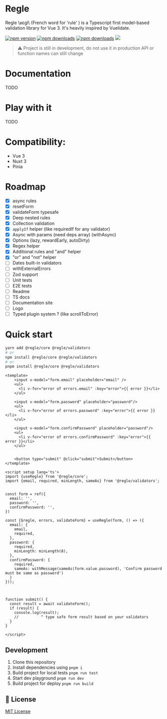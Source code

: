# Regle



Regle \ʁɛɡl\ (French word for 'rule' ) is a Typescript first model-based validation library for Vue 3.
It's heavily inspired by Vuelidate.

[npm-version-src]: https://img.shields.io/npm/v/@regle/core.svg
[npm-version-href]: https://www.npmjs.com/package/@regle/core
[npm-downloads-src]: https://img.shields.io/npm/dm/@regle/core.svg
[npm-total-downloads-src]: https://img.shields.io/npm/dt/@regle/core.svg
[npm-downloads-href]: https://www.npmjs.com/package/@regle/core

[![npm version][npm-version-src]][npm-version-href]
[![npm downloads][npm-downloads-src]][npm-downloads-href]
[![npm downloads][npm-total-downloads-src]][npm-downloads-href]
<img src='https://img.shields.io/npm/l/@regle/core.svg'>

> ⚠️ Project is still in development, do not use it in production
> API or function names can still change


# Documentation

TODO

# Play with it

TODO


# Compatibility:

- Vue 3
- Nuxt 3
- Pinia

# Roadmap

- [x] async rules
- [x] resetForm
- [x] validateForm typesafe
- [x] Deep nested rules
- [x] Collection validation
- [x] `applyIf` helper (like requiredIf for any validator)
- [x] Async with params (need deps array) (withAsync)
- [x] Options (lazy, rewardEarly, autoDirty)
- [x] Regex helper
- [x] Additional rules and "and" helper
- [x] "or" and "not" helper
- [ ] Dates built-in validators
- [ ] withExternalErrors
- [ ] Zod support
- [ ] Unit tests
- [ ] E2E tests
- [ ] Readme
- [ ] TS docs
- [ ] Documentation site
- [ ] Logo
- [ ] Typed plugin system ? (like scrollToError)

# Quick start

```bash
yarn add @regle/core @regle/validators
# or
npm install @regle/core @regle/validators
# or
pnpm install @regle/core @regle/validators
```

```vue
<template>
    <input v-model="form.email" placeholder="email" />
    <ul>
      <li v-for="error of errors.email" :key="error">{{ error }}</li>
    </ul>

    <input v-model="form.password" placeholder="password"/>
    <ul>
      <li v-for="error of errors.password" :key="error">{{ error }}</li>
    </ul>

    <input v-model="form.confirmPassword" placeholder="password"/>
    <ul>
      <li v-for="error of errors.confirmPassword" :key="error">{{ error }}</li>
    </ul>


    <button type="submit" @click="submit">Submit</button>
</template>

<script setup lang='ts'>
import {useRegle} from '@regle/core';
import {email, required, minLength, sameAs} from '@regle/validators';


const form = ref({
  email: '',
  password: '',
  confirmPassword: '',
})

const {$regle, errors, validateForm} = useRegle(form, () => ({
  email: {
    email,
    required,
  },
  password: {
    required,
    minLength: minLength(8),
  },
  confirmPassword: {
    required,
    sameAs: withMessage(sameAs(form.value.password), 'Confirm password must be same as password')
  }
}));



function submit() {
  const result = await validateForm();
  if (result) {
    console.log(result);
    //          ^ type safe form result based on your validators
  }
}

</script>
```





## Development

1. Clone this repository
2. Install dependencies using `pnpm i`
3. Build project for local tests `pnpm run test`
4. Start dev playground `pnpm run dev`
5. Build project for deploy `pnpm run build`

## 📑 License

[MIT License](./LICENSE)
